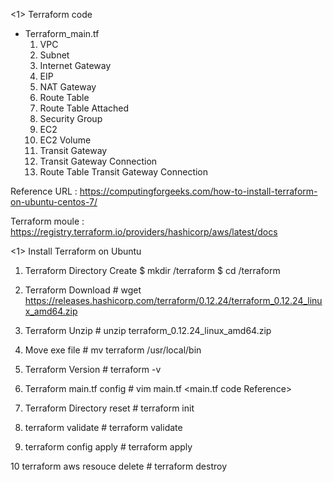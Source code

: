 <1> Terraform code
- Terraform_main.tf
  1) VPC
  2) Subnet
  3) Internet Gateway
  4) EIP
  5) NAT Gateway
  6) Route Table
  7) Route Table Attached
  8) Security Group
  9) EC2
  10) EC2 Volume
  11) Transit Gateway
  12) Transit Gateway Connection
  13) Route Table Transit Gateway Connection
  
Reference URL : https://computingforgeeks.com/how-to-install-terraform-on-ubuntu-centos-7/

Terraform moule : https://registry.terraform.io/providers/hashicorp/aws/latest/docs

<1> Install Terraform on Ubuntu
  1) Terraform Directory Create
    $ mkdir /terraform
    $ cd /terraform
    
  2) Terraform Download
    # wget  https://releases.hashicorp.com/terraform/0.12.24/terraform_0.12.24_linux_amd64.zip

  3) Terraform Unzip
    # unzip terraform_0.12.24_linux_amd64.zip
    
  4) Move exe file
    # mv terraform /usr/local/bin
    
  5) Terraform Version
    # terraform -v
    
  6) Terraform main.tf config
    # vim main.tf
    <main.tf code Reference>
    
  7) Terraform Directory reset
    # terraform init
    
  8) terraform validate
    # terraform validate
    
  9) terraform config apply
    # terraform apply
    
  10 terraform aws resouce delete
    # terraform destroy
    
    
